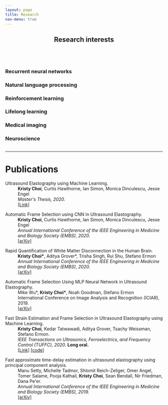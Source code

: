 ```yaml
---
layout: page
title: Research
nav-menu: true
---
```

<!-- Main -->
<div id="main" class="alt">

<!-- One -->
<section id="one">
	<div class="inner">
		<header class="major">
			<h1>Research interests</h1>
		</header>

<!-- Content -->
<div class="column">
	<div class="20u 10u$(small)">
		<h3>Recurrent neural networks</h3>
	</div>
	<div class="20u$ 10u$(small)">
		<h3>Natural language processing</h3>
	</div>
	<!-- Break -->
	<div class="20u 10u$(medium)">
		<h3>Reinforcement learning</h3>
	</div>
	<div class="20u 10u$(medium)">
		<h3>Lifelong learning</h3>
	</div>
	<div class="20u$ 10u$(medium)">
		<h3>Medical imaging</h3>
	</div>
	<div class="20u$ 10u$(small)">
		<h3>Neuroscience</h3>
	</div>
</div>

<hr class="major" />


<!-- Text stuff -->


</div>
</section>

</div>
	<h1>Publications</h1>
	<dl>
		<dt>Ultrasound Elastography using Machine Learning.</dt>
		<dd><b>Kristy Choi</b>, Curtis Hawthorne, Ian Simon, Monica Dinculescu, Jesse Engel</dd>
		<dd><i>Master's Thesis, 2020.</i></dd>
		<dd><a href="https://spectrum.library.concordia.ca/986744/1/Zayed_MASc_S2020.pdf">[Link]</a>
	</dl>
	<dl>
		<dt>Automatic Frame Selection using CNN in Ultrasound Elastography.</dt>
		<dd><b>Kristy Choi</b>, Curtis Hawthorne, Ian Simon, Monica Dinculescu, Jesse Engel</dd>
		<dd><i>Annual International Conference of the IEEE Engineering in Medicine and Biology Society (EMBS), 2020.</i></dd>
		<dd><a href="https://arxiv.org/pdf/2002.06734.pdf">[arXiv]</a>
	</dl>
	<dl>
		<dt>Rapid Quantification of White Matter Disconnection in the Human Brain.</dt>
		<dd><b>Kristy Choi*</b>, Aditya Grover*, Trisha Singh, Rui Shu, Stefano Ermon</dd>
		<dd><i>Annual International Conference of the IEEE Engineering in Medicine and Biology Society (EMBS), 2020.</i></dd>
		<dd><a href="https://arxiv.org/pdf/2002.09035.pdf">[arXiv]</a>
	</dl>
	<dl>
		<dt>Automatic Frame Selection Using MLP Neural Network in Ultrasound Elastography.</dt>
		<dd>Mike Wu*, <b>Kristy Choi*</b>, Noah Goodman, Stefano Ermon</dd>
		<dd>International Conference on Image Analysis and Recognition (ICIAR), 2019.</dd>
<!-- 				<dd><i>Bayesian Deep Learning Workshop, NeurIPS 2019. </i><strong>Spotlight.</strong></dd> -->
		<dd><a href="https://arxiv.org/pdf/1911.05245.pdf">[arXiv]</a></dd>
	</dl>
	<dl>
		<dt>Fast Strain Estimation and Frame Selection in Ultrasound Elastography using Machine Learning.</dt>
		<dd><b>Kristy Choi</b>, Kedar Tatwawadi, Aditya Grover, Tsachy Weissman, Stefano Ermon.</dd>
		<dd><i>IEEE Transactions on Ultrasonics, Ferroelectrics, and Frequency Control (TUFFC), 2020.</i> <strong>Long oral.</strong></dd>
		<dd><a href="https://ieeexplore.ieee.org/abstract/document/9091615">[Link]</a>
		<a href="https://github.com/AbdelrahmanZayed/PCA-GLUE_Ultrasound_Elastography">[code]</a></dd>
	</dl>
	<dl>
		<dt>Fast approximate time-delay estimation in ultrasound elastography using principal component analysis.</dt>
		<dd>Manu Setty, Michelle Tadmor, Shlomit Reich-Zeliger, Omer Angel, Tomer Salame, Pooja Kathail, <b>Kristy Choi</b>, Sean Bendall, Nir Friedman, Dana Pe'er.</dd>
		<dd><i>Annual International Conference of the IEEE Engineering in Medicine and Biology Society (EMBS), 2019.</i></dd>
		<dd><a href="https://arxiv.org/pdf/1911.05242.pdf">[arXiv]</a></dd>
	</dl>


